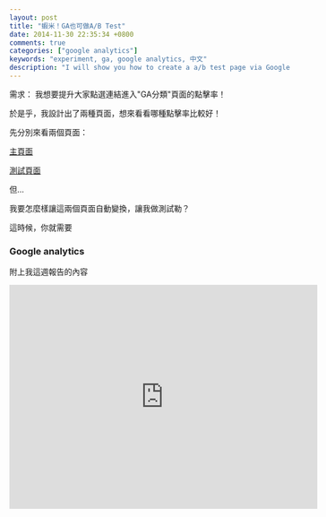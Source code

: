 ```yaml
---
layout: post
title: "蝦米！GA也可做A/B Test"
date: 2014-11-30 22:35:34 +0800
comments: true
categories: ["google analytics"]
keywords: "experiment, ga, google analytics, 中文"
description: "I will show you how to create a a/b test page via Google Analytics" 
---
```


需求： 我想要提升大家點選連結進入"GA分類"頁面的點擊率！

於是乎，我設計出了兩種頁面，想來看看哪種點擊率比較好！

先分別來看兩個頁面：

[主頁面](http://ccaloha.herokuapp.com/google-analytics/GA_ABtest/original.html)

[測試頁面](http://ccaloha.herokuapp.com/google-analytics/GA_ABtest/test.html)

但...

我要怎麼樣讓這兩個頁面自動變換，讓我做測試勒？

這時候，你就需要

### Google analytics

<!--more-->

附上我這週報告的內容

<iframe src="http://prezi.com/embed/ofpx1llymkyt/?bgcolor=ffffff&amp;lock_to_path=0&amp;autoplay=0&amp;autohide_ctrls=0&amp;features=undefined&amp;token=undefined&amp;disabled_features=undefined" width="550" height="400" frameBorder="0" webkitAllowFullScreen mozAllowFullscreen allowfullscreen></iframe>




